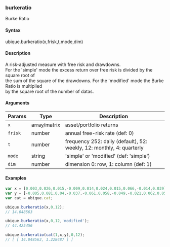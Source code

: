 ### burkeratio

Burke Ratio


#### Syntax

ubique.burkeratio(x,frisk,t,mode,dim)


#### Description

A risk-adjusted measure with free risk and drawdowns.  
For the 'simple' mode the excess return over free risk is divided by the square root of  
the sum of the square of the drawdowns. For the 'modified' mode the Burke Ratio is multiplied  
by the square root of the number of datas.  



#### Arguments

|Params|Type|Description
|---------|----|-----------
|`x` | array/matrix | asset/portfolio returns
|`frisk` | number | annual free-risk rate (def: 0)
|`t` | number | frequency 252: daily (default), 52: weekly, 12: monthly, 4: quarterly
|`mode` | string | 'simple' or 'modified' (def: 'simple')
|`dim` | number | dimension 0: row, 1: column (def: 1)


#### Examples

```js
var x = [0.003,0.026,0.015,-0.009,0.014,0.024,0.015,0.066,-0.014,0.039];
var y = [-0.005,0.081,0.04,-0.037,-0.061,0.058,-0.049,-0.021,0.062,0.058];
var cat = ubique.cat;

ubique.burkeratio(x,0,12);
// 14.048563

ubique.burkeratio(x,0,12,'modified');
// 44.425456

ubique.burkeratio(cat(1,x,y),0,12);
// [ [ 14.048563, 1.228487 ] ]
```

